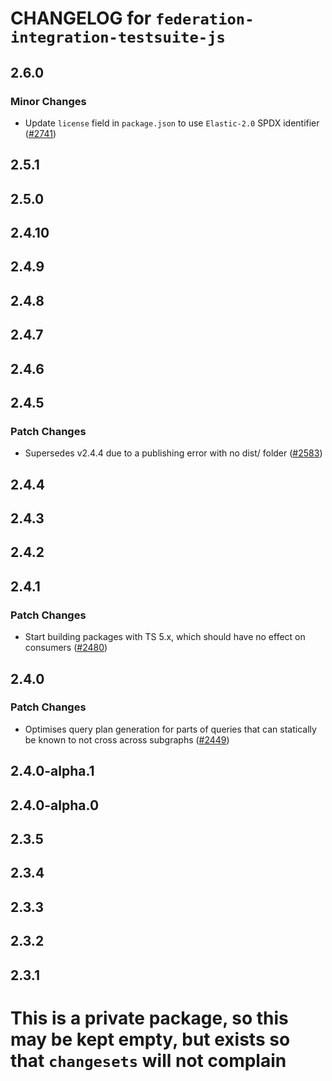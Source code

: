 # CHANGELOG for `federation-integration-testsuite-js`

## 2.6.0
### Minor Changes


- Update `license` field in `package.json` to use `Elastic-2.0` SPDX identifier ([#2741](https://github.com/apollographql/federation/pull/2741))

## 2.5.1

## 2.5.0

## 2.4.10

## 2.4.9

## 2.4.8

## 2.4.7

## 2.4.6

## 2.4.5
### Patch Changes


- Supersedes v2.4.4 due to a publishing error with no dist/ folder ([#2583](https://github.com/apollographql/federation/pull/2583))

## 2.4.4

## 2.4.3

## 2.4.2

## 2.4.1
### Patch Changes


- Start building packages with TS 5.x, which should have no effect on consumers ([#2480](https://github.com/apollographql/federation/pull/2480))

## 2.4.0
### Patch Changes


- Optimises query plan generation for parts of queries that can statically be known to not cross across subgraphs ([#2449](https://github.com/apollographql/federation/pull/2449))

## 2.4.0-alpha.1

## 2.4.0-alpha.0

## 2.3.5

## 2.3.4

## 2.3.3

## 2.3.2

## 2.3.1

# This is a private package, so this may be kept empty, but exists so that `changesets` will not complain
